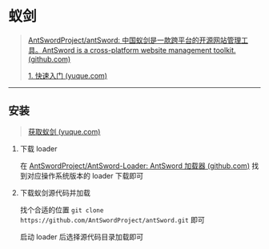 # 蚁剑

> [AntSwordProject/antSword: 中国蚁剑是一款跨平台的开源网站管理工具。AntSword is a cross-platform website management toolkit. (github.com)](https://github.com/AntSwordProject/antSword?tab=readme-ov-file)
>
>  [1. 快速入门 (yuque.com)](https://www.yuque.com/antswordproject/antsword/lmwppk)

---

## 安装

> [获取蚁剑 (yuque.com)](https://www.yuque.com/antswordproject/antsword/srruro)

1. 下载 loader

   在 [AntSwordProject/AntSword-Loader: AntSword 加载器 (github.com)](https://github.com/AntSwordProject/AntSword-Loader) 找到对应操作系统版本的 loader 下载即可

2. 下载蚁剑源代码并加载

   找个合适的位置 `git clone https://github.com/AntSwordProject/antSword.git` 即可

   启动 loader 后选择源代码目录加载即可

   